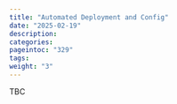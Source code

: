 ```yaml
---
title: "Automated Deployment and Config"
date: "2025-02-19"
description:
categories:
pageintoc: "329"
tags:
weight: "3"
---
```


<a id="automated-deploy-and-config-arm-ready-opennebula"></a>

<!--# Automated Deployment and Configuration -->

TBC
